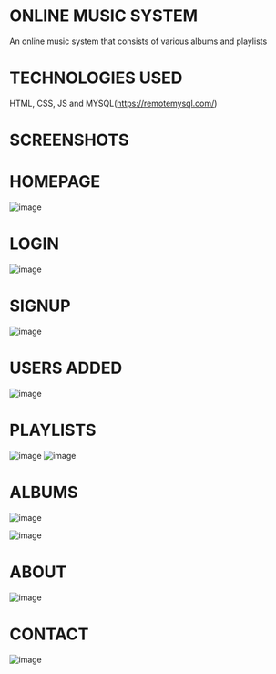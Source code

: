 # ONLINE MUSIC SYSTEM
An online music system that consists of various albums and playlists

# TECHNOLOGIES USED
HTML, CSS, JS and MYSQL(https://remotemysql.com/)

# SCREENSHOTS

# HOMEPAGE
![image](https://user-images.githubusercontent.com/66016300/125296550-0a003880-e344-11eb-91b6-77ec69b7523c.png)

# LOGIN
![image](https://user-images.githubusercontent.com/66016300/125296677-28feca80-e344-11eb-8a3b-1393f26c8e87.png)

# SIGNUP
![image](https://user-images.githubusercontent.com/66016300/125296788-4469d580-e344-11eb-8f73-8a6a972e1346.png)

# USERS ADDED
![image](https://user-images.githubusercontent.com/66016300/125296846-50ee2e00-e344-11eb-96c7-9acc39fb0001.png)

# PLAYLISTS
![image](https://user-images.githubusercontent.com/66016300/125296900-5f3c4a00-e344-11eb-8267-032e88157b30.png)
![image](https://user-images.githubusercontent.com/66016300/125296926-65322b00-e344-11eb-93da-aa0f26ddc50b.png)

# ALBUMS
![image](https://user-images.githubusercontent.com/66016300/125296961-6f542980-e344-11eb-86a3-d37907d975b4.png)

![image](https://user-images.githubusercontent.com/66016300/125296981-7418dd80-e344-11eb-8114-671ba5b1fef6.png)

# ABOUT
![image](https://user-images.githubusercontent.com/66016300/125297115-94e13300-e344-11eb-8451-60b26b750e46.png)

# CONTACT
![image](https://user-images.githubusercontent.com/66016300/125297157-9f9bc800-e344-11eb-8737-4a718b3f5923.png)

